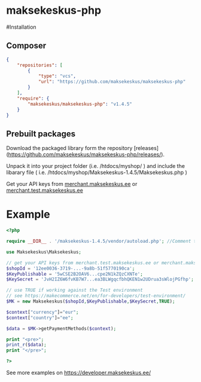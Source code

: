 maksekeskus-php
===============

#Installation

## Composer

``` json
{
    "repositories": [
        {
            "type": "vcs",
            "url": "https://github.com/maksekeskus/maksekeskus-php"
        }
    ],
    "require": {
        "maksekeskus/maksekeskus-php": "v1.4.5"
    }
}
```

## Prebuilt packages

Download the packaged library form the repository [releases]
(https://github.com/maksekeskus/maksekeskus-php/releases/).

Unpack it into your project folder (i.e. /htdocs/myshop/ )
and include the libarary file ( i.e. /htdocs/myshop/Maksekeskus-1.4.5/Maksekeskus.php )

Get your API keys from [merchant.maksekeskus.ee](https://merchant.maksekeskus.ee) or [merchant.test.maksekeskus.ee](https://merchant.test.maksekeskus.ee)

# Example

``` php
<?php

require __DIR__ . '/maksekeskus-1.4.5/vendor/autoload.php'; //Comment this line out if you are using Composer to build your project

use Maksekeskus\Maksekeskus;

// get your API keys from merchant.test.maksekeskus.ee or merchant.maksekeskus.ee
$shopId = '12ee0036-3719-...-9a8b-51f5770190ca';
$KeyPublishable = '5wCSE2B2OAV6...cpe2N1kZQzCXNTe';
$KeySecret = 'JvH2IZ6W6fvKB7W7...ea3BLWgqcfbhQKEN1w2UDrua3sWlojPGfhp';

// use TRUE if working against the Test environment
// see https://makecommerce.net/en/for-developers/test-environment/
$MK = new Maksekeskus($shopId,$KeyPublishable,$KeySecret,TRUE);

$context["currency"]="eur";
$context["country"]="ee";

$data = $MK->getPaymentMethods($context);

print "<pre>";
print_r($data);
print "</pre>";

?>
```

See more examples on https://developer.maksekeskus.ee/ 


